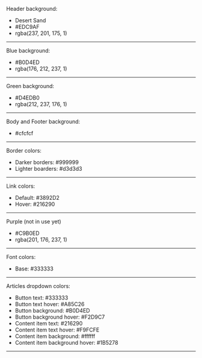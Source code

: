 Header background:

-   Desert Sand
-   #EDC9AF
-   rgba(237, 201, 175, 1)

---

Blue background:

-   #B0D4ED
-   rgba(176, 212, 237, 1)

---

Green background:

-   #D4EDB0
-   rgba(212, 237, 176, 1)

---

Body and Footer background:

-   #cfcfcf

---

Border colors:

-   Darker borders: #999999
-   Lighter boarders: #d3d3d3

---

Link colors:

-   Default: #3892D2
-   Hover: #216290

---

Purple (not in use yet)

-   #C9B0ED
-   rgba(201, 176, 237, 1)

---

Font colors:

-   Base: #333333

---

Articles dropdown colors:

-   Button text: #333333
-   Button text hover: #A85C26
-   Button background: #B0D4ED
-   Button background hover: #F2D9C7
-   Content item text: #216290
-   Content item text hover: #F9FCFE
-   Content item background: #ffffff
-   Content item background hover: #1B5278

---
